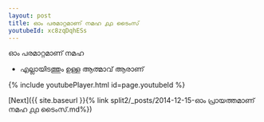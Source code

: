 ```yaml
---
layout: post
title: ഓം പരമാറ്റമാണ് നമഹ ൧൧ ടൈംസ്
youtubeId: xc8zqDqhESs
---
```

 
 
 ഓം പരമാറ്റമാണ് നമഹ 
 
 -  എല്ലായിടത്തും ഉള്ള ആത്മാവ് ആരാണ് 
 
  
 
  
 
 
 
 
 
 


{% include youtubePlayer.html id=page.youtubeId %}
 
[Next]({{ site.baseurl }}{% link  split2/_posts/2014-12-15-ഓം പ്രായത്തമാണ് നമഹ ൧൧ ടൈംസ്.md%})
 
